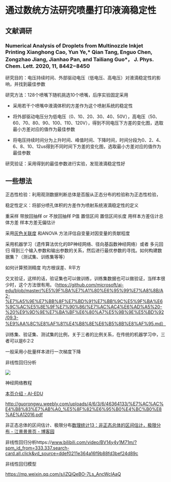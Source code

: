 # 通过数统方法研究喷墨打印液滴稳定性

## 文献调研

### Numerical Analysis of Droplets from Multinozzle Inkjet Printing Xianghong Cao, Yun Ye,* Qian Tang, Enguo Chen, Zongzhao Jiang, Jianhao Pan, and Tailiang Guo*， J. Phys. Chem. Lett. 2020, 11, 8442−8450

研究目的：电压持续时间、外部驱动电压（低电压、高电压）对液滴稳定性的影响，并找到最佳参数

研究方法：128个喷嘴下随机挑选10个喷嘴，后序实验固定采用

- 采用若干个喷嘴中液滴体积的方差作为这个喷射系统的稳定性

- 将外部驱动电压分为低电压（0、10、20、30、40、50V），高电压（50、60、70、80、90、100、110、120V），得到不同电压下方差的变化图，选取最小方差对应的值作为最佳参数

- 将电压持续时间分为上升时间、峰值时间、下降时间，时间分段为0、2、4、6、8、10、12us得到不同时间下方差的变化图，选取最小方差对应的值作为最佳参数

研究验证：采用得到的最佳参数进行实验，发现液滴稳定性好

## 一些想法

正态性检验：利用观测数据判断总体是否服从正态分布的检验称为正态性检验，

稳定性定义：将部分喷孔体积的方差作为喷射系统液滴稳定性的定义

重采样 带放回抽样 or 不放回抽样 P值 置信区间 置信区间长度 用样本方差估计总体方差 样本方差无偏估计

采用[灰色关联度](https://wiki.mbalib.com/wiki/%E7%81%B0%E8%89%B2%E5%85%B3%E8%81%94%E5%88%86%E6%9E%90) 和ANOVA 方法评估自变量对因变量的贡献程度

采用机器学习（遗传算法优化的BP神经网络、径向基函数神经网络）或者 多元回归 得到三个输入参数和输出参数的关系，然后进行最优参数的寻找。如何构建数据集？（测试集、训练集等等）

如何计算预测精度 均方根误差、R平方

交叉验证，这样的话，验证集也可以做训练，训练集数据也可以做验证，当样本很少时，这个方法很有用。（https://github.com/microsoft/ai-edu/blob/master/%E5%9F%BA%E7%A1%80%E6%95%99%E7%A8%8B/A2-%E7%A5%9E%E7%BB%8F%E7%BD%91%E7%BB%9C%E5%9F%BA%E6%9C%AC%E5%8E%9F%E7%90%86/%E7%AC%AC4%E6%AD%A5%20-%20%E9%9D%9E%E7%BA%BF%E6%80%A7%E5%9B%9E%E5%BD%92/09.3-%E9%AA%8C%E8%AF%81%E4%B8%8E%E6%B5%8B%E8%AF%95.md）

训练集、验证集、测试集的比例，关于三者的比例关系，在传统的机器学习中，三者可以是6:2:2

一般采用小批量样本进行一次梯度下降

非线性回归分析

![](C:\Users\DELL\AppData\Roaming\marktext\images\2023-02-07-21-51-19-image.png)

神经网络教程

[本页介绍 - AI-EDU](https://microsoft.github.io/ai-edu/%E5%9F%BA%E7%A1%80%E6%95%99%E7%A8%8B/index.html)

http://guorongwu.weebly.com/uploads/4/6/3/6/46364133/%E7%AC%AC%E4%B8%83%E7%AB%A0_%E5%8F%82%E6%95%B0%E4%BC%B0%E8%AE%A12016.pdf

非正态总体的区间估计、极限分布[数理统计13：非正态总体的区间估计，极限分布 - 江景景景页 - 博客园](https://www.cnblogs.com/jy333/p/statistical_13.html#part-2%E6%9E%81%E9%99%90%E5%88%86%E5%B8%83)

非线性回归分析https://www.bilibili.com/video/BV14y4y1M71m/?spm_id_from=333.337.search-card.all.click&vd_source=ddef0211e364a16f9b88fd3bef24d89c

非线性回归模型

https://mp.weixin.qq.com/s/iZQiQeBO-7Ls_AncWcIAaQ
